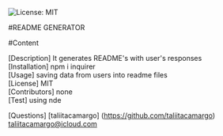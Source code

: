 
  ![License: MIT](https://img.shields.io/badge/License-MIT-blue.svg)

  #README GENERATOR

  #Content

  [Description]  It generates README's with user's responses
  <br>
  [Installation] npm i inquirer
  <br>
  [Usage] saving data from users into readme files
  <br>
  [License] MIT
  <br>
  [Contributors] none
  <br>
  [Test] using nde

  [Questions]
  [taliitacamargo] (https://github.com/taliitacamargo)
  <br>
  taliitacamargo@icloud.com
  